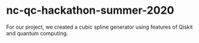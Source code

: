 # nc-qc-hackathon-summer-2020
For our project, we created a cubic spline generator using features of Qiskit and quantum computing.
